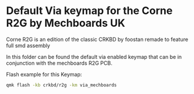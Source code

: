 # Default Via keymap for the Corne R2G by Mechboards UK

Corne R2G is an edition of the classic CRKBD by foostan remade to feature full smd assembly

In this folder can be found the default via enabled keymap that can be in conjunction with the mechboards R2G PCB.

Flash example for this Keymap:  
```sh
qmk flash -kb crkbd/r2g -km via_mechboards
```
